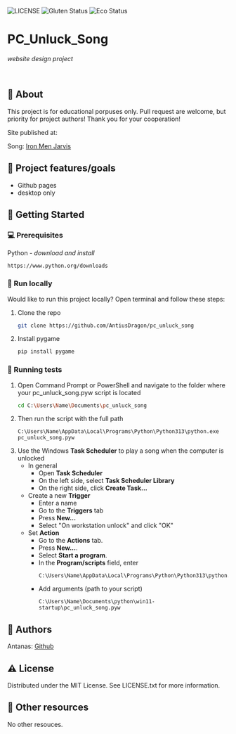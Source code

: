 ![LICENSE](https://img.shields.io/badge/license-MIT-blue.svg?style=flat-square)
![Gluten Status](https://img.shields.io/badge/Gluten-Free-green.svg)
![Eco Status](https://img.shields.io/badge/ECO-Friendly-green.svg)

# PC_Unluck_Song

_website design project_

<br>

## 🌟 About

This project is for educational porpuses only. Pull request are welcome, but priority for project authors! Thank you for your cooperation!

Site published at: 

Song: [Iron Men Jarvis](https://www.youtube.com/watch?v=5Vt7QvMdsNA)

## 🎯 Project features/goals

-   Github pages
-   desktop only

## 🧰 Getting Started

### 💻 Prerequisites

Python - _download and install_

```
https://www.python.org/downloads
```

### 🏃 Run locally

Would like to run this project locally? Open terminal and follow these steps:

1. Clone the repo
    ```sh
    git clone https://github.com/AntiusDragon/pc_unluck_song
    ```
2. Install pygame
    ```sh
    pip install pygame
    ```

### 🧪 Running tests

1. Open Command Prompt or PowerShell and navigate to the folder where your pc_unluck_song.pyw ​​script is located
    ```sh
    cd C:\Users\Name\Documents\pc_unluck_song
    ```
2. Then run the script with the full path
    ```
    C:\Users\Name\AppData\Local\Programs\Python\Python313\python.exe pc_unluck_song.pyw
    ```
3. Use the Windows **Task Scheduler** to play a song when the computer is unlocked
    * In general
        * Open **Task Scheduler**
        * On the left side, select **Task Scheduler Library**
        * On the right side, click **Create Task...**
    * Create a new **Trigger**
        * Enter a name
        * Go to the **Triggers** tab
        * Press **New...**
        * Select "On workstation unlock" and click "OK"
    * Set **Action**
        * Go to the **Actions** tab.
        * Press **New...**.
        * Select **Start a program**.
        * In the **Program/scripts** field, enter
            ```
            C:\Users\Name\AppData\Local\Programs\Python\Python313\python.exe
            ```
        * Add arguments (path to your script)
            ```
            C:\Users\Name\Documents\python\win11-startup\pc_unluck_song.pyw
            ```

## 🎅 Authors

Antanas: [Github](https://github.com/AntiusDragon)

## ⚠️ License

Distributed under the MIT License. See LICENSE.txt for more information.

## 🔗 Other resources

No other resouces.